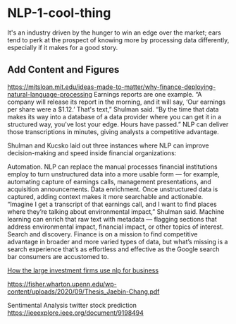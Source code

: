 # NLP-1-cool-thing

It's an industry driven by the hunger to win an edge over the market; ears tend to perk at the prospect of knowing more by processing data differently, especially if it makes for a good story.


## Add Content and Figures
https://mitsloan.mit.edu/ideas-made-to-matter/why-finance-deploying-natural-language-processing
Earnings reports are one example. “A company will release its report in the morning, and it will say, ‘Our earnings per share were a $1.12.’ That's text,” Shulman said. “By the time that data makes its way into a database of a data provider where you can get it in a structured way, you've lost your edge. Hours have passed.” NLP can deliver those transcriptions in minutes, giving analysts a competitive advantage.

Shulman and Kucsko laid out three instances where NLP can improve decision-making and speed inside financial organizations:

Automation. NLP can replace the manual processes financial institutions employ to turn unstructured data into a more usable form — for example, automating capture of earnings calls, management presentations, and acquisition announcements.
Data enrichment. Once unstructured data is captured, adding context makes it more searchable and actionable. “Imagine I get a transcript of that earnings call, and I want to find places where they’re talking about environmental impact,” Shulman said. Machine learning can enrich that raw text with metadata — flagging sections that address environmental impact, financial impact, or other topics of interest.
Search and discovery. Finance is on a mission to find competitive advantage in broader and more varied types of data, but what’s missing is a search experience that’s as effortless and effective as the Google search bar consumers are accustomed to.

[How the large investment firms use nlp for business](https://towardsdatascience.com/how-the-large-investment-firms-use-nlp-822c7c79af96)

https://fisher.wharton.upenn.edu/wp-content/uploads/2020/09/Thesis_Jaebin-Chang.pdf


Sentimental Analysis twitter  stock prediction
https://ieeexplore.ieee.org/document/9198494
